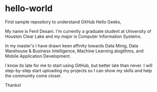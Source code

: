 # hello-world
First sample repository to understand GitHub
Hello Geeks,

My name is Fenil Desani. I'm currently a graduate student at University of Houston Clear Lake and my major is Computer Information Systems. 

In my master's I have drawn keen affinity towards Data Minig, Data Warehouse & Business Intelligence, Machine Learning alogtihms, and Mobile Application Development.

I know its late for me to start using GitHub, but better late than never. I will step-by-step start uploading my projects so I can show my skills and help the community come closer.

Thanks!
